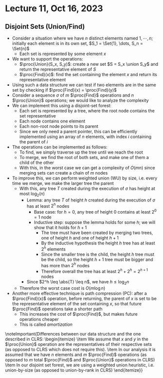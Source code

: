 # Lecture 11, Oct 16, 2023

## Disjoint Sets (Union/Find)

* Consider a situation where we have $n$ distinct elements named $1, \cdots, n$; initially each element is in its own set, $S_1 = \Set{1}, \dots, S_n = \Set{n}$
	* Each set is represented by some element $x$
* We want to support the operations:
	* $\proc{Union}(S_x, S_y)$: create a new set $S = S_x \union S_y$ and return the representative element of $S$
	* $\proc{Find}(x)$: find the set containing the element $x$ and return its representative element
* Using such a data structure we can test if two elements are in the same set by checking if $\proc{Find}(x) = \proc{Find}(y)$
* Consider a sequence $\sigma$ of $m$ $\proc{Find}$ operations and $n$ $\proc{Union}$ operations; we would like to analyze the complexity
* We can implement this using a disjoint-set forest:
	* Each set is represented by a tree, where the root node contains the set representative
	* Each node contains one element
	* Each non-root node points to its parent
	* Since we only need a parent pointer, this can be efficiently implemented using an array of $n$ elements, with index $i$ containing the parent of $i$
* The operations can be implemented as follows:
	* To find, we simply traverse up the tree until we reach the root
	* To merge, we find the root of both sets, and make one of them a child of the other
	* With this, in the worst case we can get a complexity of $O(mn)$ since merging sets can create a chain of $m$ nodes
* To improve this, we can perform weighted union (WU) by size, i.e. every time we merge, we make the larger tree the parent
	* With this, any tree $T$ created during the execution of $\sigma$ has height at most $\log _2(n)$
		* Lemma: any tree $T$ of height $h$ created during the execution of $\sigma$ has at least $2^h$ nodes
			* Base case: for $h = 0$, any tree of height $0$ contains at least $2^0 = 1$ node
			* Inductive step: suppose the lemma holds for some $h$; we will show that it holds for $h + 1$
				* The tree must have been created by merging two trees, one of height $h$ and one of height $h + 1$
				* By the inductive hypothesis the height $h$ tree has at least $2^h$ elements
				* Since the smaller tree is the child, the height $h$ tree must be the child, so the height $h + 1$ tree must be bigger and has more than $2^h$ nodes
				* Therefore overall the tree has at least $2^h + 2^h = 2^{h + 1}$ nodes
		* Since $2^h \leq \abs{T} \leq n$, we have $h \leq \log _2 n$
	* Therefore the worst case cost is $O(m\log n)$
* Another more effective technique is path compression (PC): after a $\proc{Find}(x)$ operation, before returning, the parent of $x$ is set to be the representative element of the set containing $x$, so that future $\proc{Find}$ operations take a shorter path
	* This increases the cost of $\proc{Find}$, but makes future operations cheaper
	* This is called *amortization*

\noteImportant{Differences between our data structure and the one described in CLRS:
\begin{itemize}
	\item We assume that $x$ and $y$ in the $\proc{Union}$ operation are the representatives of their respective sets (as opposed to CLRS which does not require this).
	\item In our analysis it is assumed that we have $n$ elements and $m$ $\proc{Find}$ operations (as opposed to $m$ total $\proc{Find}$ and $\proc{Union}$ operations in CLRS)
	\item In our disjoint set forest, we are using a weighted union heuristic, i.e. union-by-size (as opposed to union-by-rank in CLRS)
\end{itemize}}

